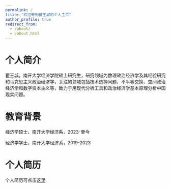 ```yaml
---
permalink: /
title: "欢迎来到瞿王城的个人主页"
author_profile: true
redirect_from: 
  - /about/
  - /about.html
---
```


个人简介
======
瞿王城，南开大学经济学院硕士研究生，研究领域为数理政治经济学及其经验研究和马克思主义政治经济学，关注的领域包括技术选择问题、不平等交换、空间政治经济学和数字资本主义等，致力于用现代分析工具和政治经济学基本原理分析中国现实问题。

教育背景
======
经济学硕士，南开大学经济系，2023-至今

经济学学士，南开大学经济系，2019-2023

个人简历
======
个人简历可点击[这里](../assets/个人简历.pdf)
